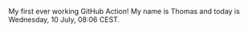 My first ever working GitHub Action!
My name is Thomas and today is Wednesday, 10 July, 08:06 CEST. 
